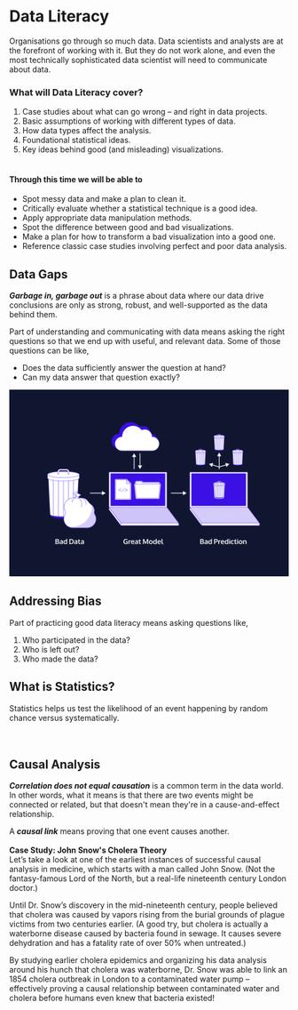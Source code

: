 # Data Literacy
Organisations go through so much data. Data scientists and analysts are at the forefront of working with it. But they do not work alone, and even the most technically sophisticated data scientist will need to communicate about data. 

### What will Data Literacy cover?
1. Case studies about what can go wrong – and right in data projects.
2. Basic assumptions of working with different types of data.
3. How data types affect the analysis.
4. Foundational statistical ideas.
5. Key ideas behind good (and misleading) visualizations. 
<br/><br/>


#### Through this time we will be able to
- Spot messy data and make a plan to clean it.
- Critically evaluate whether a statistical technique is a good idea.
- Apply appropriate data manipulation methods.
- Spot the difference between good and bad visualizations.
- Make a plan for how to transform a bad visualization into a good one.
- Reference classic case studies involving perfect and poor data analysis.


## Data Gaps
***Garbage in, garbage out*** is a phrase about data where our data drive conclusions are only as strong, robust, and well-supported as the data behind them. 

Part of understanding and communicating with data means asking the right questions so that we end up with useful, and relevant data. Some of those questions can be like,
- Does the data sufficiently answer the question at hand?
- Can my data answer that question exactly?

<img title="Good Model, Bad Data" alt="Good Model, Bad Data" src="./../img/img01.svg">


## Addressing Bias
Part of practicing good data literacy means asking questions like,

1. Who participated in the data?
2. Who is left out?
3. Who made the data?

## What is Statistics?
Statistics helps us test the likelihood of an event happening by random chance versus systematically.
<br/><br/><br/>

## Causal Analysis
***Correlation does not equal causation*** is a common term in the data world. In other words, what it means is that there are two events might be connected or related, but that doesn't mean they're in a cause-and-effect relationship.

A ***causal link*** means proving that one event causes another. 
<br/><br/>
**Case Study:  John Snow's Cholera Theory**<br/>
Let’s take a look at one of the earliest instances of successful causal analysis in medicine, which starts with a man called John Snow. (Not the fantasy-famous Lord of the North, but a real-life nineteenth century London doctor.)

Until Dr. Snow’s discovery in the mid-nineteenth century, people believed that cholera was caused by vapors rising from the burial grounds of plague victims from two centuries earlier. (A good try, but cholera is actually a waterborne disease caused by bacteria found in sewage. It causes severe dehydration and has a fatality rate of over 50% when untreated.)

By studying earlier cholera epidemics and organizing his data analysis around his hunch that cholera was waterborne, Dr. Snow was able to link an 1854 cholera outbreak in London to a contaminated water pump – effectively proving a causal relationship between contaminated water and cholera before humans even knew that bacteria existed!